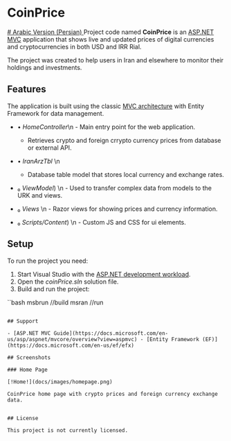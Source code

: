 # CoinPrice

[#️ Arabic Version (Persian) ](./README.fa.md)
Project code named **CoinPrice** is an [ASP.NET MVC](https://docs.microsoft.com/en-us/asp/aspnet/mvcore/fundamentals/aspnetmvc.html) application that shows live and updated prices of digital currencies and cryptocurrencies in both USD and IRR Rial.

The project was created to help users in Iran and elsewhere to monitor their holdings and investments.

## Features 

The application is built using the classic [MVC architecture](https://docs.microsoft.com/en-us/asp/aspnet/mvcore/fundamentals/aspnetmvc.html) with Entity Framework for data management.

- • *HomeController*\n  - Main entry point for the web application.
  - Retrieves crypto and foreign crrypto currency prices from database or external API.

- • *IranArzTbl* \n
  - Database table model that stores local currency and exchange rates.

- ₀ *ViewModel*) \n  - Used to transfer complex data from models to the URK and views.

- ₀ *Views* \n  - Razor views for showing prices and currency information.

- ₀ *Scripts/Content*) \n  - Custom JS and CSS for ui elements.

## Setup

To run the project you need:
1. Start Visual Studio with the [ASP.NET development workload](https://visualstudio.microsoft.com/vs/).
2. Open the *coinPrice.sln* solution file.
3. Build and run the project:

``bash
msbrun //build
msran  //run
```

## Support

- [ASP.NET MVC Guide](https://docs.microsoft.com/en-us/asp/aspnet/mvcore/overview?view=aspmvc) - [Entity Framework (EF)](https://docs.microsoft.com/en-us/ef/efx)

## Screenshots

### Home Page

[!Home!](docs/images/homepage.png)

CoinPrice home page with crypto prices and foreign currency exchange data. 


## License

This project is not currently licensed.
